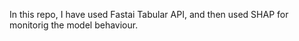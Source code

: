 In this repo, I have used Fastai Tabular API, and then used SHAP for monitorig the model behaviour.
